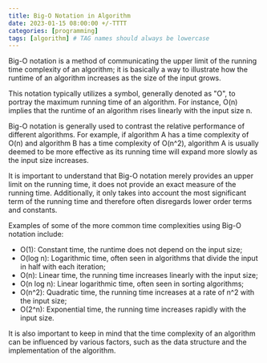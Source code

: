 ```yaml
---
title: Big-O Notation in Algorithm
date: 2023-01-15 08:00:00 +/-TTTT
categories: [programming]
tags: [algorithm] # TAG names should always be lowercase
---
```


Big-O notation is a method of communicating the upper limit of the running time complexity of an algorithm; it is basically a way to illustrate how the runtime of an algorithm increases as the size of the input grows. 

This notation typically utilizes a symbol, generally denoted as "O", to portray the maximum running time of an algorithm. For instance, O(n) implies that the runtime of an algorithm rises linearly with the input size n. 

Big-O notation is generally used to contrast the relative performance of different algorithms. For example, if algorithm A has a time complexity of O(n) and algorithm B has a time complexity of O(n^2), algorithm A is usually deemed to be more effective as its running time will expand more slowly as the input size increases. 

It is important to understand that Big-O notation merely provides an upper limit on the running time, it does not provide an exact measure of the running time. Additionally, it only takes into account the most significant term of the running time and therefore often disregards lower order terms and constants. 

Examples of some of the more common time complexities using Big-O notation include: 

- O(1): Constant time, the runtime does not depend on the input size;
- O(log n): Logarithmic time, often seen in algorithms that divide the input in half with each iteration;
- O(n): Linear time, the running time increases linearly with the input size;
- O(n log n): Linear logarithmic time, often seen in sorting algorithms;
- O(n^2): Quadratic time, the running time increases at a rate of n^2 with the input size;
- O(2^n): Exponential time, the running time increases rapidly with the input size.

It is also important to keep in mind that the time complexity of an algorithm can be influenced by various factors, such as the data structure and the implementation of the algorithm.
